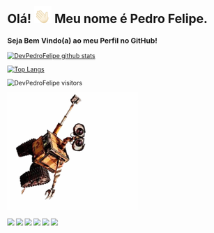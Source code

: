 # Olá! <img src="https://github.com/DevPedroFelipe/DevPedroFelipe/blob/main/hi.gif" width="40px"> Meu nome é Pedro Felipe.

### Seja Bem Vindo(a) ao meu Perfil no GitHub!

[![DevPedroFelipe github stats](https://github-readme-stats.vercel.app/api?username=DevPedroFelipe&show_icons=true&title_color=fff&icon_color=37aaff&text_color=f8f8f2&bg_color=171c24&count_private=true)](https://github.com/DevPedroFelipe)

[![Top Langs](https://github-readme-stats.vercel.app/api/top-langs/?username=DevPedroFelipe&layout=compact&title_color=fff&text_color=f8f8f2&hide=java&bg_color=171c24)](https://github.com/DevPedroFelipe)

![DevPedroFelipe visitors](https://api.visitorbadge.io/api/VisitorHit?user=DevPedroFelipe&repo=github-visitors-badge&countColor=%2320232a)

<img src="https://github.com/DevPedroFelipe/DevPedroFelipe/blob/main/wall-e.gif" width="300px">

<div style="display: inline_block"><br>
  <a href="https://github.com/DevPedroFelipe" target="_blank"><img src="https://img.shields.io/badge/GitHub%20-%23121011.svg?&style=for-the-badge&logo=github&logoColor=white" target="_blank"></a>
  <a href="https://www.linkedin.com/in/pedro-felipe-889a761a7/" target="_blank"><img src="https://img.shields.io/badge/LinkedIn-0077B5?style=for-the-badge&logo=linkedin&logoColor=white" target="_blank"></a>
  <a href="https://www.facebook.com/tipedrofelipe" target="_blank"><img src="https://img.shields.io/badge/Facebook-4267B2?style=for-the-badge&logo=facebook&logoColor=white" target="_blank"></a>
  <a href="https://www.instagram.com/tipedrofelipe/" target="_blank"><img src="https://img.shields.io/badge/Instagram-C13584?style=for-the-badge&logo=instagram&logoColor=white" target="_blank"></a>
  <a href="https://api.whatsapp.com/send?phone=5581995725098" target="_blank"><img src="https://img.shields.io/badge/WhatsApp-25D366?style=for-the-badge&logo=whatsapp&logoColor=white" target="_blank"></a>
  <a href = "mailto:tipedrofelipe@gmail.com"><img src="https://img.shields.io/badge/Gmail-%2320232a?style=for-the-badge&logo=gmail&logoColor=white" target="_blank">   </a> 
</div>

